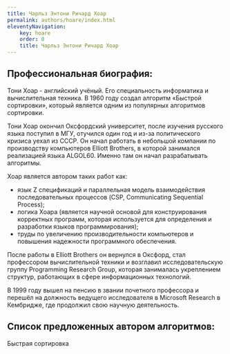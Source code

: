 ```yaml
---
title: Чарльз Энтони Ричард Хоар
permalink: authors/hoare/index.html
eleventyNavigation:
    key: hoare
    order: 0
    title: Чарльз Энтони Ричард Хоар
---
```


## Профессиональная биография:

Тони Хоар - английский учёный. Его специальность информатика и вычислительная техника. В 1960 году создал алгоритм «Быстрой сортировки», который является одним из популярных алгоритмов сортировки.

Тони Хоар окончил Оксфордский университет, после изучения русского языка поступил в МГУ, отучился один год и из-за политического кризиса уехал из СССР. Он начал работать в небольшой компании по производству компьютеров Elliott Brothers, в которой занимался реализацией языка ALGOL60. Именно там он начал разрабатывать алгоритмы.

Хоар является автором таких работ как:

- язык Z спецификаций и параллельная модель взаимодействия последовательных процессов (CSP, Communicating Sequential Process);
- логика Хоара (является научной основой для конструирования корректных программ, которая используется для определения и разработки языков программирования);
- труды по увеличению производительности компьютеров и повышения надежности программного обеспечения.

После работы в Elliott Brothers он вернулся в Оксфорд, стал профессором вычислительной техники и возглавил исследовательскую группу Programming Research Group, которая занималась укреплением структур, работающих в сфере информационных технологий.

В 1999 году вышел на пенсию в звании почетного профессора и перешёл на должность ведущего исследователя в Microsoft Research в Кембридже, где продолжил свою научную деятельность.

## Список предложенных автором алгоритмов:

Быстрая сортировка
